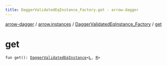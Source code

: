 ```yaml
---
title: DaggerValidatedEqInstance_Factory.get - arrow-dagger
---
```


[arrow-dagger](../../index.html) / [arrow.instances](../index.html) / [DaggerValidatedEqInstance_Factory](index.html) / [get](./get.html)

# get

`fun get(): `[`DaggerValidatedEqInstance`](../-dagger-validated-eq-instance/index.html)`<`[`L`](index.html#L)`, `[`R`](index.html#R)`>`